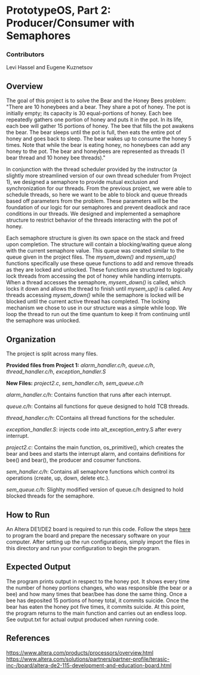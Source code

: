 # PrototypeOS, Part 2: Producer/Consumer with Semaphores

### Contributors
Levi Hassel and Eugene Kuznetsov

## Overview
The goal of this project is to solve the Bear and the Honey Bees problem:
"There are 10 honeybees and a bear. They share a pot of honey. The pot is initially empty; its capacity is 30 equal-portions of honey. Each bee repeatedly gathers one portion of honey and puts it in the pot. In its life, each bee will gather 15 portions of honey. The bee that fills the pot awakens the bear. The bear sleeps until the pot is full, then eats the entire pot of honey and goes back to sleep. The bear wakes up to consume the honey 5 times. Note that while the bear is eating honey, no honeybees can add any honey to the pot. The bear and honeybees are represented as threads (1 bear thread and 10 honey bee threads)."

In conjunction with the thread scheduler provided by the instructor (a slightly more streamlined version of our own thread scheduler from Project 1), we designed a semaphore to provide mutual exclusion and synchronization for our threads. From the previous project, we were able to schedule threads, so here we want to be able to block and queue threads based off parameters from the problem. These parameters will be the foundation of our logic for our semaphores and prevent deadlock and race conditions in our threads. We designed and implemented a semaphore structure to restrict behavior of the threads interacting with the pot of honey.

Each semaphore structure is given its own space on the stack and freed upon completion. The structure will contain a blocking/waiting queue along with the current semaphore value. This queue was created similar to the queue given in the project files. The *mysem_down()* and *mysem_up()* functions specifically use these queue functions to add and remove threads as they are locked and unlocked. These functions are structured to logically lock threads from accessing the pot of honey while handling interrupts. When a thread accesses the semaphore, *mysem_down()* is called, which locks it down and allows the thread to finish until *mysem_up()* is called. Any threads accessing *mysem_down()* while the semaphore is locked will be blocked until the current active thread has completed. The locking mechanism we chose to use in our structure was a simple while loop. We loop the thread to run out the time quantum to keep it from continuing until the semaphore was unlocked. 

## Organization
The project is split across many files.

**Provided files from Project 1:** *alarm_handler.c/h*, *queue.c/h*, *thread_handler.c/h*, *exception_handler.S*

**New Files:** *project2.c*, *sem_handler.c/h*, *sem_queue.c/h*

*alarm_handler.c/h*: Contains function that runs after each interrupt.

*queue.c/h*: Contains all functions for queue designed to hold TCB threads.

*thread_handler.c/h*: CContains all thread functions for the scheduler.

*exception_handler.S*: injects code into alt_exception_entry.S after every interrupt.

*project2.c*: Contains the main function, os_primitive(), which creates the bear and bees and starts the interrupt alarm, and contains definitions for bee() and bear(), the producer and cosumer functions.

*sem_handler.c/h*: Contains all semaphore functions which control its operations (create, up, down, delete etc.).

*sem_queue.c/h*: Slighlty modified version of queue.c/h designed to hold blocked threads for the semaphore.

## How to Run
An Altera DE1/DE2 board is required to run this code. Follow the steps [here](http://cse.unl.edu/~witty/class/csce351/Project/prelab/prelab.htm) to program the board and prepare the necessary software on your computer. After setting up the run configurations, simply import the files in this directory and run your configuration to begin the program.

## Expected Output
The program prints output in respect to the honey pot. It shows every time the number of honey portions changes, who was responsible (the bear or a bee) and how many times that bear/bee has done the same thing. Once a bee has deposited 15 portions of honey total, it commits suicide. Once the bear has eaten the honey pot five times, it commits suicide. At this point, the program returns to the main function and carries out an endless loop. See output.txt for actual output produced when running code.

## References
https://www.altera.com/products/processors/overview.html
https://www.altera.com/solutions/partners/partner-profile/terasic-inc-/board/altera-de2-115-development-and-education-board.html